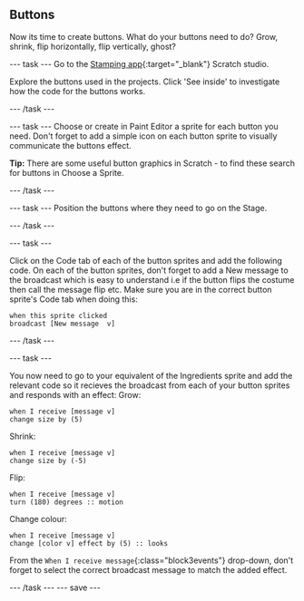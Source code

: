 ## Buttons
Now its time to create buttons. What do your buttons need to do? Grow, shrink, flip horizontally, flip vertically, ghost?

--- task ---
Go to the [Stamping app](https://scratch.mit.edu/studios/27160618){:target="_blank"} Scratch studio.

Explore the buttons used in the projects. Click 'See inside' to investigate how the code for the buttons works.

--- /task ---

--- task ---
Choose or create in Paint Editor a sprite for each button you need. Don't forget to add a simple icon on each button sprite to visually communicate the buttons effect.

**Tip:** There are some useful button graphics in Scratch - to find these search for buttons in Choose a Sprite.

--- /task ---

--- task ---
Position the buttons where they need to go on the Stage.

--- /task ---

--- task ---

Click on the Code tab of each of the button sprites and add the following code. On each of the button sprites, don't forget to add a New message to the broadcast which is easy to understand i.e if the button flips the costume then call the message flip etc. Make sure you are in the correct button sprite's Code tab when doing this:

```blocks3
when this sprite clicked
broadcast [New message  v]
```
--- /task ---

--- task ---

You now need to go to your equivalent of the Ingredients sprite and add the relevant code so  it recieves the broadcast from each of your button sprites and responds with an effect:
Grow:
```blocks3
when I receive [message v]
change size by (5)
```
Shrink:
```blocks3
when I receive [message v]
change size by (-5)
```
Flip:
```blocks3
when I receive [message v]
turn (180) degrees :: motion
```
Change colour:
```blocks3
when I receive [message v]
change [color v] effect by (5) :: looks
```
From the `When I receive message`{:class="block3events"} drop-down, don't forget to select the correct broadcast message to match the added effect.

--- /task ---
--- save ---
